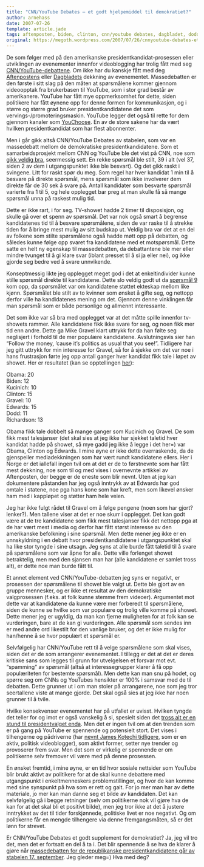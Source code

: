 ```yaml
---
title: "CNN/YouTube Debates – et godt hjelpemiddel til demokratiet?"
author: arnehass
date: 2007-07-26
template: article.jade
tags: aftenposten, biden, clinton, cnn/youtube debates, dagbladet, dodd, edwards, kicinich, mike gravel, obama, richardson, youchoose, youtube
original: https://megoth.wordpress.com/2007/07/26/cnnyoutube-debates-et-godt-hjelpemiddel-til-demokratiet/
---
```


<p>De som følger med på den amerikanske presidentkandidat-prosessen eller utviklingen av evenementer innenfor videoblogging har trolig fått med seg <a href="http://www.youtube.com/debates">CNN/YouTube-debattene</a>. Om ikke har du kanskje fått med deg <a href="http://www.aftenposten.no/nyheter/uriks/article1903188.ece">Aftenpostens</a> eller <a href="http://www.dagbladet.no/kultur/2007/07/23/506952.html">Dagbladets</a> dekkning av evenementet. Massedebatten er den første i sitt slag på den måten at spørsmålene kommer gjennom videoopptak fra brukerbasen til YouTube, som i stor grad består av amerikanere. YouTube har fått mye oppmerksomhet for dette, siden politikere har fått øynene opp for denne formen for kommunikasjon, og i større og større grad bruker presidentkandidatene det som vervings-/promoteringsmaskin. YouTube legger det også til rette for dem gjennom kanaler som <a href="http://www.youtube.com/members?s=po&amp;t=w&amp;g=-1">YouChoose</a>. En av de store sakene har da vært hvilken presidentkandidat som har flest abonnenter.</p>
<span class="more"></span>
<p>Men i går gikk altså CNN/YouTube Debates av stabelen, som var en massedebatt mellom de demokratiske presidentkandidatene. Som et samarbeidsprosjekt mellom CNN og YouTube ble det vist på CNN, noe som <a href="http://www.reuters.com/article/technologyNews/idUSN2425835220070725">gikk veldig bra</a>, seermessig sett. En rekke spørsmål ble stilt, 39 i alt (vel 37, siden 2 av dem i utgangspunktet ikke ble besvart). Og det gikk raskt i svingene. Litt for raskt spør du meg. Som regel har hver kandidat 1 min til å besvare på direkte spørsmål, mens spørsmål som ikke involverer dem direkte får de 30 sek å svare på. Antall kandidater som besvarte spørsmål varierte fra 1 til 5, og hele opplegget bar preg at man skulle få så mange spørsmål unna på raskest mulig tid.</p>
<p>Dette er ikke rart, i for seg. TV-showet hadde 2 timer til disposisjon, og skulle gå over et spenn av spørsmål. Det var nok også smart å begrense kandidatenes tid til å besvare spørsmålene, siden de var raske til å strekke tiden for å bringe mest mulig av sitt budskap ut. Veldig bra var det at en del av folkene som stilte spørsmålene også hadde møtt opp på debatten, og således kunne følge opp svaret fra kandidatene med et motspørsmål. Dette satte en helt ny egenskap til massedebatten, da debattantene ble mer eller mindre tvunget til å gi klare svar (iblant presset til å si ja eller nei), og ikke gjorde seg bedre ved å svare unnvikende.</p>
<p>Konseptmessig likte jeg opplegget meget god i det at enkeltindivider kunne stille spørsmål direkte til kandidatene. Dette slo veldig godt ut da <a href="http://www.youtube.com/debates#qa_da_qIoB7gCw">spørsmål 9</a> kom opp, da spørsmålet var om kandidatene støttet ekteskap mellom like kjønn. Spørsmålet ble stilt av to kvinner som ønsket å gifte seg, og nettopp derfor ville ha kandidatenes mening om det. Gjennom denne vinklingen får man spørsmål som er både personlige og allmennt interessante.</p>
<p>Det som ikke var så bra med opplegget var at det måtte spille innenfor tv-showets rammer. Alle kandidatene fikk ikke svare for seg, og noen fikk mer tid enn andre. Dette ga Mike Gravel klart uttrykk for da han følte seg neglisjert i forhold til de mer populære kandidatene. Avslutningsvis sier han “Follow the money, ’cause it’s politics as usual that you see!”. Tidligere har jeg gitt uttrykk for min interesse for Gravel, så for å sjekke om det var noe i hans frustrasjon førte jeg opp antall ganger hver kandidat fikk tale i løpet av showet. Her er resultatet (kan se opptellingen <a href="http://spreadsheets.google.com/pub?key=pSsmOsWlFYMqPAm6oyaGYDQ">her</a>):</p>
<p>Obama: 20<br>
Biden: 12<br>
Kucinich: 10<br>
Clinton: 15<br>
Gravel: 10<br>
Edwards: 15<br>
Dodd: 11<br>
Richardson: 13</p>
<p>Obama fikk tale dobbelt så mange ganger som Kucinich og Gravel. De som fikk mest talesjanser (det skal sies at jeg ikke har sjekket taletid hver kandidat hadde på showet, så mye gadd jeg ikke å legge i det her=) var Obama, Clinton og Edwards. I mine øyne er ikke dette overraskende, da de gjenspeiler mediadekkningen som har vært rundt kandidatene ellers. Her i Norge er det iallefall ingen tvil om at det er de to førstnevnte som har fått mest dekkning, noe som til og med vises i overnevnte artikkel av Aftenposten, der begge er de eneste som blir nevnt. Uten at jeg kan dokumentere påstanden har jeg også inntrykk av at Edwards har god omtale i statene, noe pga hans kone som har kreft, men som likevel ønsker ham med i kappløpet og støtter ham hele veien.</p>
<p>Jeg har ikke fulgt rådet til Gravel om å følge pengene (noen som har gjort? lenker?). Men tallene viser at det er noe skurr i opplegget. Det kan godt være at de tre kandidatene som fikk mest talesjanser fikk det nettopp pga at de har vært mest i media og derfor har fått størst interesse av den amerikanske befolkning i sine spørsmål. Men dette mener jeg ikke er en unnskyldning i en debatt hvor presidentkandidatene i utgangspunktet skal ha like stor tyngde i sine utsagn. Jeg syns at alle burde fått taletid til å svare på spørsmålene som var åpne for alle. Dette ville forlenget showet betraktelig, men med den sjansen man har (alle kandidatene er samlet tross alt), er dette noe man burde fått til.</p>
<p>Et annet element ved CNN/YouTube-debatten jeg syns er negativt, er prosessen der spørsmålene til showet ble valgt ut. Dette ble gjort av en gruppe mennesker, og er ikke et resultat av den demokratiske valgprosessen (f.eks. at folk kunne stemme frem videoer). Argumentet mot dette var at kandidatene da kunne være mer forberedt til spørsmålene, siden de kunne se hvilke som var populære og trolig ville komme på showet. Dette mener jeg er ugyldig, da man kan fjerne muligheten for at folk kan se vurderingen, bare at de kan gi vurderingen. Alle spørsmål som sendes inn er med andre ord likestilt for den vanlige bruker, og det er ikke mulig for han/henne å se hvor populært et spørsmål er.</p>
<p>Selvfølgelig har CNN/YouTube rett til å velge spørsmålene som skal vises, siden det er de som arrangerer evenementet. I tillegg er det at det er deres kritiske sans som legges til grunn for utvelgelsen et forsvar mot evt. “spamming” av spørsmål (altså at interessegrupper klarer å få opp populæriteten for bestemte spørsmål). Men dette kan man snu på hodet, og spørre seg om CNNs og YouTubes hensikter er 100% i samsvar med de til debatten. Dette grunner ut i om man stoler på arrangørene, noe som jeg tror seertallene viste at mange gjorde. Det skal også sies at jeg ikke har noen grunner til å tvile.</p>
<p>Hvilke konsekvenser evenementet har på utfallet er uvisst. Hvilken tyngde det teller for og imot er også vanskelig å si, spesielt siden det <a href="http://megoth.wordpress.com/2007/06/15/politisk-bloggere-james-kotecki/#comment-61">tross alt er en stund til presidentvalget enda</a>. Men det er ingen tvil om at den trenden som er på gang på YouTube er spennende og potensielt stort. Det vises i tilhengerne og pådriverne (har <a href="http://megoth.wordpress.com/2007/06/15/politisk-bloggere-james-kotecki/">nevnt James Kotechi tidligere</a>, som er en aktiv, politisk videoblogger), som aktivt former, setter nye trender og provoserer frem svar. Men det som er virkelig er spennende er om politikerne selv fremover vil være med på denne prosessen.</p>
<p>En ønsket fremtid, i mine øyne, er en tid hvor sosiale nettsider som YouTube blir brukt aktivt av politikere for at de skal kunne debattere med utgangspunkt i enkeltmenneskers problemstillinger, og hvor de kan komme med sine synspunkt på hva som er rett og galt. For jo mer man har av dette materiale, jo mer kan man danne seg et bilde av kandidaten. Det kan selvfølgelig gå i begge retninger (selv om politikerne nok vil gjøre hva de kan for at det skal bli et positivt bilde), men jeg tror ikke at det å justere inntrykket av det til tider forskjønnede, politiske livet er noe negativt. Og om politikerne får en mengde tilhengere via denne fremgangsmåten, så er det lønn for strevet.</p>
<p>Er CNN/YouTube Debates et godt supplement for demokratiet? Ja, jeg vil tro det, men det er fortsatt en del å ta i. Det blir spennende å se hva de klarer å gjøre når <a href="http://youtube.com/republicandebate">massedebatten for de republikanske presidentkandidatene går av stabelen 17. september</a>. Jeg gleder meg=) Hva med deg?</p>
